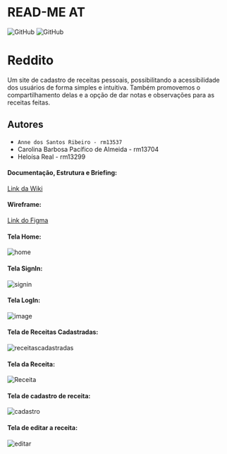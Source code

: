 # READ-ME AT
![GitHub](https://img.shields.io/github/license/Anne-Ribeiro/2emia-projeto?style=for-the-badge) 
![GitHub](http://img.shields.io/static/v1?label=STATUS:&message=%20PROJETO%20EM%20DESENVOLVIMENTO&color=GREEN&style=for-the-badge)

# Reddito
Um site de cadastro de receitas pessoais, possibilitando a acessibilidade dos usuários de forma simples e intuitiva. Também promovemos o compartilhamento delas e a opção de dar notas e observações para as receitas feitas.
## Autores 
- ` Anne dos Santos Ribeiro - rm13537 `
- Carolina Barbosa Pacífico de Almeida - rm13704
- Heloísa Real - rm13299


#### Documentação, Estrutura e Briefing: 
[Link da Wiki](https://github.com/Anne-Ribeiro/2emia-projeto/wiki)

#### Wireframe:
[Link do Figma](https://www.figma.com/file/PAi5AsoNKT0S5ph4ol4u3L/Reddito?node-id=0%3A1)


#### Tela Home:
![home](https://user-images.githubusercontent.com/84384263/203555154-e5c78ccf-0b20-4208-85b5-9c0d4fd9bbf0.PNG)


#### Tela SignIn:
![signin](https://user-images.githubusercontent.com/84384263/203555657-95920f66-700c-4e46-b501-d7e09d169151.PNG)


#### Tela LogIn:
![image](https://user-images.githubusercontent.com/84384263/203563535-4484270c-a106-4da7-a0a2-6bfbb0968809.png)


#### Tela de Receitas Cadastradas:
![receitascadastradas](https://user-images.githubusercontent.com/84384263/203563967-f55096b3-8f6a-4500-84c2-ea149b33e14a.PNG)


#### Tela da Receita:
![Receita](https://user-images.githubusercontent.com/84384263/203564522-1660c1a2-09f2-415c-aa0a-ec54270c0236.PNG)


#### Tela de cadastro de receita:
![cadastro](https://user-images.githubusercontent.com/84384263/203564853-8e08194e-6ecd-438b-8587-c596c5d18b59.PNG)


#### Tela de editar a receita:
![editar](https://user-images.githubusercontent.com/84384263/203565047-bdab99eb-f410-41f6-af9a-548e0ca31a6f.PNG)


